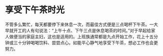 # 享受下午茶时光

不管多么繁忙，每天都要停下来休息一次，而最佳方式便是三点喝杯下午茶。一大早就开工的人有句说法：“上午十点、下午三点是休息喝茶的时间。”对于早起给家人做便当的家庭主妇，这也是适用的。上班族通常都是九点开始工作，花上十五分钟或三十分钟喝喝饮料、尝尝点心。如能平心静气地享受下午茶，想必工作也会更努力。